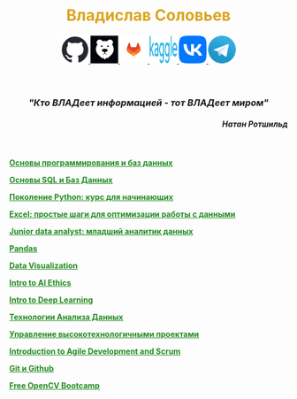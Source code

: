<h1 align="center"> <span style="color:GoldenRod;"> Владислав Соловьев </span> </h1>

<h4 align="center"> <a href="https://github.com/VlaStitle1998"> <img src="GitHub.png" width="50" height="50" /> </a>
<a href="https://gitflic.ru/user/vlastitle1998"> <img src="GitFlic.png" width="50" height="50" /> </a>
<a href="https://gitlab.com/VlaStitle1998"> <img src="GitLab.png" width="50" height="50" /> </a>
<a href="https://www.kaggle.com/solovey1998"><img src="Kaggle.png" width="50" height="50" /> </a>
<a href="https://vk.com/vs18091998"> <img src="ВК.png" width="50" height="50" /> </a>
<a href="https://t.me/Vladislav_Solovev1998"> <img src="Telegram.png" width="50" height="50" /> </a> </h4>
<br>
<h3 align="center"> <i> "Кто ВЛАДеет информацией - тот ВЛАДеет миром" </i> </h3>

<h4 align="right"> <i> Натан Ротшильд </i> </h4> 
<br> <br>
<strong> <a href = "https://cloud.mail.ru/public/iiuN/rqryKRnG5">  <span style="color:ForestGreen; text-decoration: underline;"> Основы программирования и баз данных </span> </a> </strong>


<strong> <a href = "https://cloud.mail.ru/public/rUbi/H5nTxFcQo">  <span style="color:ForestGreen; text-decoration: underline;"> Основы SQL и Баз Данных </span> </a> </strong>


<strong> <a href = "https://cloud.mail.ru/public/6mUg/vVFEGkZHQ">  <span style="color:ForestGreen; text-decoration: underline;"> Поколение Python: курс для начинающих </span> </a> </strong>


<strong> <a href = "https://cloud.mail.ru/public/ig3b/AZaVPbCme">  <span style="color:ForestGreen; text-decoration: underline;"> Excel: простые шаги для оптимизации работы с данными </span> </a> </strong>


<strong> <a href = "https://cloud.mail.ru/public/XrPR/tAfEr2kfP">  <span style="color:ForestGreen; text-decoration: underline;"> Junior data analyst: младший аналитик данных  </span> </a> </strong>


<strong> <a href = "https://cloud.mail.ru/public/YMXH/Lps7rkYab">  <span style="color:ForestGreen; text-decoration: underline;"> Pandas  </span> </a> </strong>


<strong> <a href = "https://cloud.mail.ru/public/9sMg/26wFMkcDB">  <span style="color:ForestGreen; text-decoration: underline;"> Data Visualization  </span> </a> </strong>


<strong> <a href = "https://cloud.mail.ru/public/qWoi/yVqTrkBy2">  <span style="color:ForestGreen; text-decoration: underline;"> Intro to AI Ethics  </span> </a> </strong>


<strong> <a href = "https://cloud.mail.ru/public/SALa/doj57hQ62">  <span style="color:ForestGreen; text-decoration: underline;"> Intro to Deep Learning  </span> </a> </strong>


<strong> <a href = "https://cloud.mail.ru/public/pjC2/KPmuHRd3A">   <span style="color:ForestGreen; text-decoration: underline;"> Технологии Анализа Данных  </span> </a> </strong>

<strong> <a href = "https://cloud.mail.ru/public/nTko/WAkYV2Avu">   <span style="color:ForestGreen; text-decoration: underline;"> Управление высокотехнологичными проектами </span> </a> </strong>

<strong> <a href = "https://cloud.mail.ru/public/RVac/Baz74nk3H">   <span style="color:ForestGreen; text-decoration: underline;"> Introduction to Agile Development and Scrum </span> </a> </strong>

<strong> <a href = "https://cloud.mail.ru/public/dcrV/DEbid7AbP"> <span style="color:ForestGreen; text-decoration: underline;"> Git и Github </span> </a> </strong>

<strong> <a href = "https://cloud.mail.ru/public/Kzhg/cMdpC7Z5L"> <span style="color:ForestGreen; text-decoration: underline;"> Free OpenCV Bootcamp </span> </a> </strong>

<style>
div {
background-image: url("Фон4.jpeg");
background-size: cover;
height: 1525px;
}
</style>
